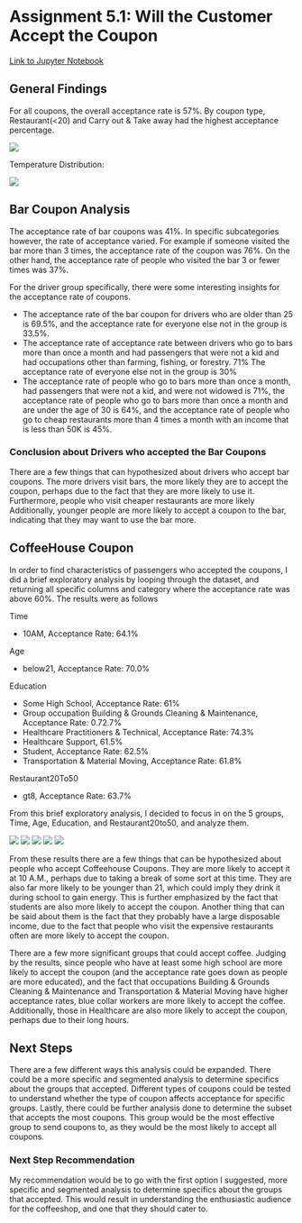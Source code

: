 # Assignment 5.1: Will the Customer Accept the Coupon
[Link to Jupyter Notebook](assignment_submission.ipynb)


## General Findings
For all coupons, the overall acceptance rate is 57%. By coupon type, Restaurant(<20) and Carry out & Take away had the highest acceptance percentage.

![](./images/CategoryvAcceptance.png)

Temperature Distribution:

![](./images/tempdist.png)


## Bar Coupon Analysis

The acceptance rate of bar coupons was 41%. 
In specific subcategories however, the rate of acceptance varied. For example if someone visited the bar more than 3 times, the acceptance rate of the coupon was 76%. On the other hand, the acceptance rate of people who visited the bar 3 or fewer times was 37%.

For the driver group specifically, there were some interesting insights for the acceptance rate of coupons.
- The acceptance rate of the bar coupon for drivers who are older than 25 is 69.5%, and the acceptance rate for everyone else not in the group is 33.5%.
- The acceptance rate of acceptance rate between drivers who go to bars more than once a month and had passengers that were not a kid and had occupations other than farming, fishing, or forestry. 71%
The acceptance rate of everyone else not in the group is 30%
- The acceptance rate of people who go to bars more than once a month, had passengers that were not a kid, and were not widowed is 71%, the acceptance rate of people who go to bars more than once a month and are under the age of 30 is 64%, and the acceptance rate of people who go to cheap restaurants more than 4 times a month with an income that is less than 50K is 45%.

### Conclusion about Drivers who accepted the Bar Coupons
There are a few things that can hypothesized about drivers who accept bar coupons. The more drivers visit bars, the more likely they are to accept the coupon, perhaps due to the fact that they are more likely to use it. Furthermore, people who visit cheaper restaurants are more likely Additionally, younger people are more likely to accept a coupon to the bar, indicating that they may want to use the bar more.


## CoffeeHouse Coupon
In order to find characteristics of passengers who accepted the coupons, I did a brief exploratory analysis by looping through the dataset, and returning all specific columns and category where the acceptance rate was above 60%. 
The results were as follows

Time
- 10AM,  Acceptance Rate: 64.1% 

Age 
- below21,  Acceptance Rate: 70.0%

Education 
- Some High School,  Acceptance Rate: 61%
- Group occupation
Building & Grounds Cleaning & Maintenance,  Acceptance Rate: 0.72.7%
- Healthcare Practitioners & Technical,  Acceptance Rate: 74.3%
- Healthcare Support,  61.5%
- Student,  Acceptance Rate: 62.5%
- Transportation & Material Moving,  Acceptance Rate: 61.8%

Restaurant20To50
- gt8,  Acceptance Rate: 63.7%

From this brief exploratory analysis, I decided to focus in on the 5 groups, Time, Age, Education, and Restaurant20to50, and analyze them.


![](./images/timevacceptance.png)
![](./images/agevacceptance.png)
![](./images/educationvacceptance.png)
![](./images/occupationvacceptance.png)
![](./images/restaurantevacceptance.png)

From these results there are a few things that can be hypothesized about people who accept Coffeehouse Coupons. They are more likely to accept it at 10 A.M., perhaps due to taking a break of some sort at this time. They are also far more likely to be younger than 21, which could imply they drink it during school to gain energy. This is further emphasized by the fact that students are also more likely to accept the coupon. Another thing that can be said about them is the fact that they probably have a large disposable income, due to the fact that people who visit the expensive restaurants often are more likely to accept the coupon.

There are a few more significant groups that could accept coffee. Judging by the results, since people who have at least some high school are more likely to accept the coupon (and the acceptance rate goes down as people are more educated), and the fact that occupations Building & Grounds Cleaning & Maintenance and Transportation & Material Moving have higher acceptance rates, blue collar workers are more likely to accept the coffee. Additionally, those in Healthcare are also more likely to accept the coupon, perhaps due to their long hours. 

## Next Steps
There are a few different ways this analysis could be expanded. There could be a more specific and segmented analysis to determine specifics about the groups that accepted. Different types of coupons could be tested to understand whether the type of coupon affects acceptance for specific groups. Lastly, there could be further analysis done to determine the subset that accepts the most coupons. This group would be the most effective group to send coupons to, as they would be the most likely to accept all coupons.

### Next Step Recommendation
My recommendation would be to go with the first option I suggested, more specific and segmented analysis to determine specifics about the groups that accepted. This would result in understanding the enthusiastic audience for the coffeeshop, and one that they should cater to.